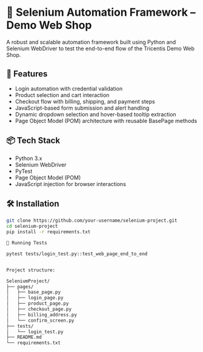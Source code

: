 # 🧪 Selenium Automation Framework – Demo Web Shop

A robust and scalable automation framework built using Python and Selenium WebDriver to test the end-to-end flow of the Tricentis Demo Web Shop.

## 🚀 Features

- Login automation with credential validation
- Product selection and cart interaction
- Checkout flow with billing, shipping, and payment steps
- JavaScript-based form submission and alert handling
- Dynamic dropdown selection and hover-based tooltip extraction
- Page Object Model (POM) architecture with reusable BasePage methods

## 📦 Tech Stack

- Python 3.x
- Selenium WebDriver
- PyTest
- Page Object Model (POM)
- JavaScript injection for browser interactions

## 🛠 Installation

```bash
git clone https://github.com/your-username/selenium-project.git
cd selenium-project
pip install -r requirements.txt

🧪 Running Tests

pytest tests/login_test.py::test_web_page_end_to_end


Project structure:

SeleniumProject/
├── pages/
│   ├── base_page.py
│   ├── login_page.py
│   ├── product_page.py
│   ├── checkout_page.py
│   ├── billing_address.py
│   └── confirm_screen.py
├── tests/
│   └── login_test.py
├── README.md
└── requirements.txt
